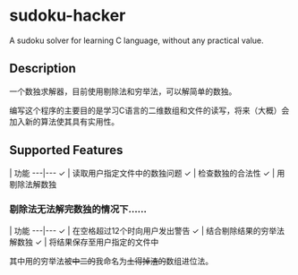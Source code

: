 # sudoku-hacker
A sudoku solver for learning C language, without any practical value.

## Description
一个数独求解器，目前使用剔除法和穷举法，可以解简单的数独。

编写这个程序的主要目的是学习C语言的二维数组和文件的读写，将来（大概）会加入新的算法使其具有实用性。

## Supported Features

   | 功能
---|---
✓  | 读取用户指定文件中的数独问题
✓  | 检查数独的合法性
✓  | 用剔除法解数独

### 剔除法无法解完数独的情况下……

   | 功能
---|---
✓  | 在空格超过12个时向用户发出警告
✓  | 结合剔除结果的穷举法解数独
✓  | 将结果保存至用户指定的文件中

其中用的穷举法被<s>中二的</s>我命名为<s>土得掉渣的</s>数组进位法。
